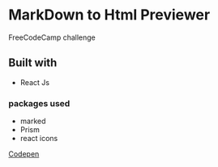 # MarkDown to Html Previewer

FreeCodeCamp challenge

## Built with

- React Js

### packages used

- marked
- Prism
- react icons

[Codepen](https://codepen.io/naima1515/full/GROByaZ)
